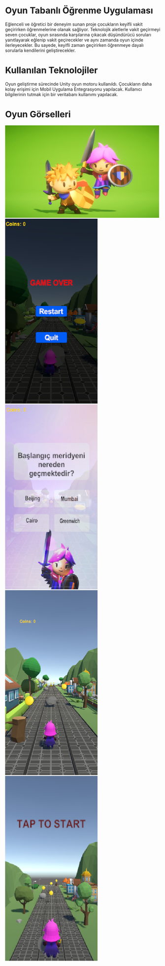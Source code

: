  # Oyun Tabanlı Öğrenme Uygulaması
 Eğlenceli ve öğretici bir deneyim sunan proje çocukların keyifli vakit geçirirken öğrenmelerine olanak sağlıyor.
 Teknolojik aletlerle vakit geçirmeyi seven çocuklar, oyun sırasında karşılarına çıkacak düşündürücü soruları yanıtlayarak eğlenip vakit geçirecekler ve aynı zamanda oyun içinde ilerleyecekler. Bu sayede, keyifli zaman geçirirken öğrenmeye dayalı sorularla kendilerini geliştirecekler.
 
 # Kullanılan Teknolojiler
 Oyun geliştirme sürecinde Unity oyun motoru kullanıldı. Çocukların daha kolay erişimi için Mobil Uygulama Entegrasyonu yapılacak. Kullanıcı bilgilerinin tutmak için bir veritabanı kullanımı yapılacak. 
 
# Oyun Görselleri

<img src= "https://github.com/siraytarim/YazilimMuh/blob/siray/8fa5d431-645e-432a-bd46-b6d7b09e7a64.jpg" width="500" height="300" > 
<img src= "https://github.com/siraytarim/YazilimMuh/blob/siray/Ekran%20görüntüsü%202024-06-11%20000100.png" width="300" height="600" > 
<img src= "https://github.com/siraytarim/YazilimMuh/blob/siray/Ekran%20görüntüsü%202024-06-11%20000041.png" width="300" height="600" > 
<img src= "https://github.com/siraytarim/YazilimMuh/blob/siray/Ekran%20görüntüsü%202024-06-11%20000000.png" width="300" height="600" > 
<img src= "https://github.com/siraytarim/YazilimMuh/blob/siray/Ekran%20görüntüsü%202024-06-10%20235536.png" width="300" height="600" > 


